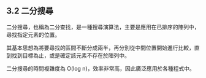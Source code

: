 ## 3.2 二分搜尋

二分搜尋，也稱為二分查找，是一種搜尋演算法，主要是應用在已排序的陣列中，尋找指定元素的位置。

其基本思想為將要尋找的區間不斷分成兩半，再分別從中間位置開始進行比較，直到找到目標為止，或是確定該元素不存在於陣列中。

二分搜尋的時間複雜度為 O(log n)，效率非常高，因此廣泛應用於各種程式中。